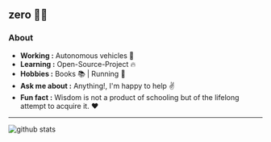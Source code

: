 ## zero 👨‍💻

### About
-  **Working :** Autonomous vehicles :blue_car:
-  **Learning :** Open-Source-Project :fire:	
-  **Hobbies :** Books :books: | Running :runner:
-  **Ask me about :** Anything!, I'm happy to help :v:
-  **Fun fact :** Wisdom is not a product of schooling but of the lifelong attempt to acquire it. :hearts:

---------------------------------------------------------------------------------------------------------------------------------------------------------------------------------

![github stats](https://github-readme-stats.vercel.app/api?username=daohu527&show_icons=true)
